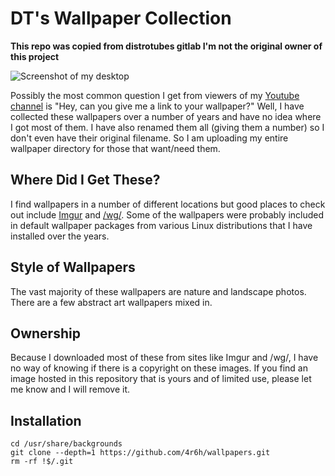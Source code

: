 # DT's Wallpaper Collection

**This repo was copied from distrotubes gitlab
  I'm not the original owner of this project**

![Screenshot of my desktop](https://gitlab.com/dwt1/dotfiles/raw/master/.screenshots/dotfiles10.png) 

Possibly the most common question I get from viewers of my [Youtube channel](https://www.youtube.com/c/DistroTube) is "Hey, can you give me a link to your wallpaper?"  Well, I have collected these wallpapers over a number of years and have no idea where I got most of them.  I have also renamed them all (giving them a number) so I don't even have their original filename.  So I am uploading my entire wallpaper directory for those that want/need them. 

## Where Did I Get These?

I find wallpapers in a number of different locations but good places to check out include [Imgur](http://imgur.com) and [/wg/](http://4chan.org/wg).  Some of the wallpapers were probably included in default wallpaper packages from various Linux distributions that I have installed over the years.

## Style of Wallpapers

The vast majority of these wallpapers are nature and landscape photos.  There are a few abstract art wallpapers mixed in.

## Ownership

Because I downloaded most of these from sites like Imgur and /wg/, I have no way of knowing if there is a copyright on these images. If you find an image hosted in this repository that is yours and of limited use, please let me know and I will remove it.

## Installation

```
cd /usr/share/backgrounds
git clone --depth=1 https://github.com/4r6h/wallpapers.git
rm -rf !$/.git
```
